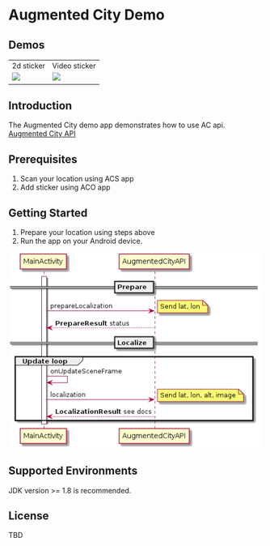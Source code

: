 # Augmented City Demo

## Demos

<table>
  <tr>
    <td>2d sticker</td>
    <td>Video sticker</td>
  </tr>
  <tr>
    <td><img src="doc/demo.gif" height="250"/></td>
    <td><img src="doc/media_sticker.gif" height="250"/></td>
  </tr>
</table>

## Introduction
The Augmented City demo app demonstrates how to use AC api.
[Augmented City API](https://developer.augmented.city/doc)

## Prerequisites
1. Scan your location using ACS app
2. Add sticker using ACO app

## Getting Started
1. Prepare your location using steps above
2. Run the app on your Android device.

![Sequence diagram](doc/seq.png?raw=true "Sequence diagram")

## Supported Environments
JDK version >= 1.8 is recommended.

## License
TBD
